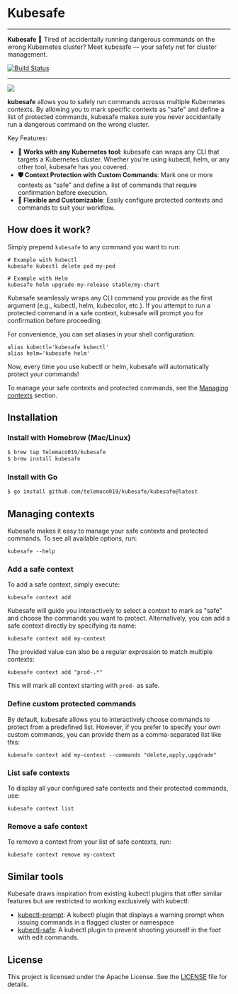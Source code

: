 # Kubesafe

---

**Kubesafe** 🔁 Tired of accidentally running dangerous commands on the wrong Kubernetes cluster? Meet kubesafe — your safety net for cluster management.

<p>
    <a href="https://github.com/Telemaco019/kubesafe/actions"><img src="https://github.com/Telemaco019/kubesafe/actions/workflows/ci.yaml/badge.svg" alt="Build Status"></a>
</p>

---

![](./docs/demo.png)

**kubesafe** allows you to safely run commands acrosss multiple Kubernetes contexts.
By allowing you to mark specific contexts as "safe" and define a list of protected commands, kubesafe makes sure
you never accidentally run a dangerous command on the wrong cluster.

Key Features:

- **🚀 Works with any Kubernetes tool**: kubesafe can wraps any CLI that targets a Kubernetes cluster. Whether you're using kubectl, helm, or any other tool, kubesafe has you covered.
- **🛡️ Context Protection with Custom Commands**: Mark one or more contexts as "safe" and define a list of commands that require confirmation before execution.
- **🔄 Flexible and Customizable**: Easily configure protected contexts and commands to suit your workflow.

## How does it work?

Simply prepend `kubesafe` to any command you want to run:

```shell
# Example with kubectl
kubesafe kubectl delete pod my-pod

# Example with Helm
kubesafe helm upgrade my-release stable/my-chart
```

Kubesafe seamlessly wraps any CLI command you provide as the first argument (e.g., kubectl, helm, kubecolor, etc.).
If you attempt to run a protected command in a safe context, kubesafe will prompt you for confirmation before proceeding.

For convenience, you can set aliases in your shell configuration:

```shell
alias kubectl='kubesafe kubectl'
alias helm='kubesafe helm'
```

Now, every time you use kubectl or helm, kubesafe will automatically protect your commands!

To manage your safe contexts and protected commands, see the [Managing contexts](#managing-contexts) section.

## Installation

### Install with Homebrew (Mac/Linux)

```sh
$ brew tap Telemaco019/kubesafe
$ brew install kubesafe
```

### Install with Go

```sh
$ go install github.com/telemaco019/kubesafe/kubesafe@latest
```

## Managing contexts

Kubesafe makes it easy to manage your safe contexts and protected commands. To see all available options, run:

```shell
kubesafe --help
```

### Add a safe context

To add a safe context, simply execute:

```shell
kubesafe context add
```

Kubesafe will guide you interactively to select a context to mark as "safe" and choose the commands you want to protect.
Alternatively, you can add a safe context directly by specifying its name:

```shell
kubesafe context add my-context
```

The provided value can also be a regular expression to match multiple contexts:

```shell
kubesafe context add "prod-.*"
```

This will mark all context starting with `prod-` as safe.

### Define custom protected commands

By default, kubesafe allows you to interactively choose commands to protect from a predefined list.
However, if you prefer to specify your own custom commands, you can provide them as a comma-separated list like this:

```shell
kubesafe context add my-context --commands "delete,apply,upgdrade"
```

### List safe contexts

To display all your configured safe contexts and their protected commands, use:

```shell
kubesafe context list
```

### Remove a safe context

To remove a context from your list of safe contexts, run:

```shell
kubesafe context remove my-context
```

## Similar tools

Kubesafe draws inspiration from existing kubectl plugins that offer similar features but are restricted to working exclusively with kubectl:

- [kubectl-prompt](https://github.com/jordanwilson230/kubectl-plugins/tree/krew?tab=readme-ov-file#kubectl-prompt): A kubectl plugin that displays a warning prompt when issuing commands in a flagged cluster or namespace
- [kubectl-safe](https://github.com/rumstead/kubectl-safe): A kubectl plugin to prevent shooting yourself in the foot with edit commands.

## License

This project is licensed under the Apache License. See the [LICENSE](./LICENSE) file for details.
